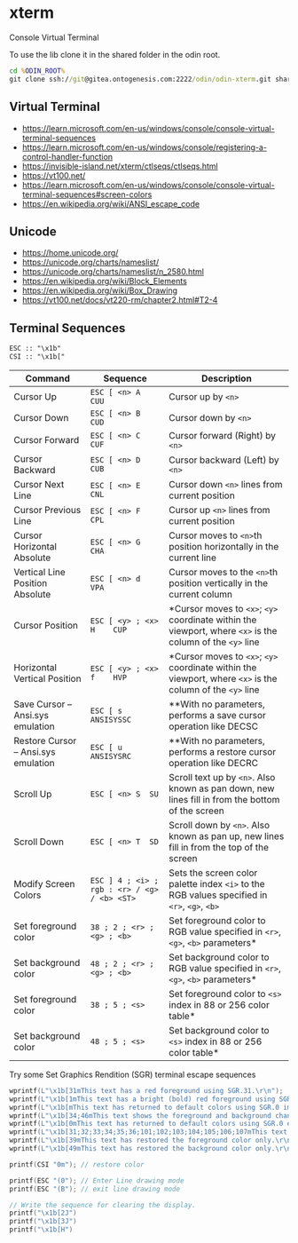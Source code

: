 # xterm

Console Virtual Terminal

To use the lib clone it in the shared folder in the odin root.

```bat
cd %ODIN_ROOT%
git clone ssh://git@gitea.ontogenesis.com:2222/odin/odin-xterm.git shared/xterm
```

## Virtual Terminal

- <https://learn.microsoft.com/en-us/windows/console/console-virtual-terminal-sequences>
- <https://learn.microsoft.com/en-us/windows/console/registering-a-control-handler-function>
- <https://invisible-island.net/xterm/ctlseqs/ctlseqs.html>
- <https://vt100.net/>
- <https://learn.microsoft.com/en-us/windows/console/console-virtual-terminal-sequences#screen-colors>
- <https://en.wikipedia.org/wiki/ANSI_escape_code>

## Unicode

- <https://home.unicode.org/>
- <https://unicode.org/charts/nameslist/>
- <https://unicode.org/charts/nameslist/n_2580.html>
- <https://en.wikipedia.org/wiki/Block_Elements>
- <https://en.wikipedia.org/wiki/Box_Drawing>
- <https://vt100.net/docs/vt220-rm/chapter2.html#T2-4>

## Terminal Sequences

```txt
ESC :: "\x1b"
CSI :: "\x1b["
```

Command								| Sequence										| Description
------------------------------------|-----------------------------------------------|------------
Cursor Up							| `ESC [ <n> A	CUU`	                        | Cursor up by `<n>`
Cursor Down							| `ESC [ <n> B	CUD`	                        | Cursor down by `<n>`
Cursor Forward						| `ESC [ <n> C	CUF`	                        | Cursor forward (Right) by `<n>`
Cursor Backward						| `ESC [ <n> D	CUB`	                        | Cursor backward (Left) by `<n>`
Cursor Next Line					| `ESC [ <n> E	CNL`                            | Cursor down `<n>` lines from current position
Cursor Previous Line				| `ESC [ <n> F	CPL`                            | Cursor up `<n>` lines from current position
Cursor Horizontal Absolute			| `ESC [ <n> G	CHA`                            | Cursor moves to `<n>`th position horizontally in the current line
Vertical Line Position Absolute		| `ESC [ <n> d	VPA`                            | Cursor moves to the `<n>`th position vertically in the current column
Cursor Position						| `ESC [ <y> ; <x> H	CUP`	                | *Cursor moves to `<x>`; `<y>` coordinate within the viewport, where `<x>` is the column of the `<y>` line
Horizontal Vertical Position		| `ESC [ <y> ; <x> f	HVP`	                | *Cursor moves to `<x>`; `<y>` coordinate within the viewport, where `<x>` is the column of the `<y>` line
Save Cursor – Ansi.sys emulation	| `ESC [ s	ANSISYSSC`	                        | **With no parameters, performs a save cursor operation like DECSC
Restore Cursor – Ansi.sys emulation	| `ESC [ u	ANSISYSRC`	                        | **With no parameters, performs a restore cursor operation like DECRC
Scroll Up							| `ESC [ <n> S	SU`	                            | Scroll text up by `<n>`. Also known as pan down, new lines fill in from the bottom of the screen
Scroll Down							| `ESC [ <n> T	SD`	                            | Scroll down by `<n>`. Also known as pan up, new lines fill in from the top of the screen
Modify Screen Colors				| `ESC ] 4 ; <i> ; rgb : <r> / <g> / <b> <ST>`	| Sets the screen color palette index `<i>` to the RGB values specified in `<r>`, `<g>`, `<b>`
Set foreground color				| `38 ; 2 ; <r> ; <g> ; <b>`	                | Set foreground color to RGB value specified in `<r>`, `<g>`, `<b>` parameters*
Set background color				| `48 ; 2 ; <r> ; <g> ; <b>`	                | Set background color to RGB value specified in `<r>`, `<g>`, `<b>` parameters*
Set foreground color				| `38 ; 5 ; <s>`	                            | Set foreground color to `<s>` index in 88 or 256 color table*
Set background color				| `48 ; 5 ; <s>`	                            | Set background color to `<s>` index in 88 or 256 color table*


Try some Set Graphics Rendition (SGR) terminal escape sequences

```c
wprintf(L"\x1b[31mThis text has a red foreground using SGR.31.\r\n");
wprintf(L"\x1b[1mThis text has a bright (bold) red foreground using SGR.1 to affect the previous color setting.\r\n");
wprintf(L"\x1b[mThis text has returned to default colors using SGR.0 implicitly.\r\n");
wprintf(L"\x1b[34;46mThis text shows the foreground and background change at the same time.\r\n");
wprintf(L"\x1b[0mThis text has returned to default colors using SGR.0 explicitly.\r\n");
wprintf(L"\x1b[31;32;33;34;35;36;101;102;103;104;105;106;107mThis text attempts to apply many colors in the same command. Note the colors are applied from left to right so only the right-most option of foreground cyan (SGR.36) and background bright white (SGR.107) is effective.\r\n");
wprintf(L"\x1b[39mThis text has restored the foreground color only.\r\n");
wprintf(L"\x1b[49mThis text has restored the background color only.\r\n");

printf(CSI "0m"); // restore color

printf(ESC "(0"); // Enter Line drawing mode
printf(ESC "(B"); // exit line drawing mode

// Write the sequence for clearing the display.
printf("\x1b[2J")
printf("\x1b[3J")
printf("\x1b[H")
```
